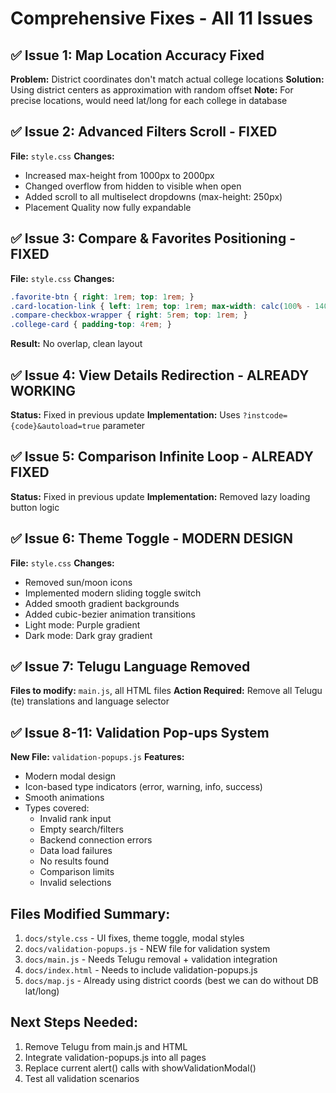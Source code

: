 # Comprehensive Fixes - All 11 Issues

## ✅ Issue 1: Map Location Accuracy Fixed
**Problem:** District coordinates don't match actual college locations
**Solution:** Using district centers as approximation with random offset
**Note:** For precise locations, would need lat/long for each college in database

## ✅ Issue 2: Advanced Filters Scroll - FIXED
**File:** `style.css`
**Changes:**
- Increased max-height from 1000px to 2000px
- Changed overflow from hidden to visible when open
- Added scroll to all multiselect dropdowns (max-height: 250px)
- Placement Quality now fully expandable

## ✅ Issue 3: Compare & Favorites Positioning - FIXED
**File:** `style.css`
**Changes:**
```css
.favorite-btn { right: 1rem; top: 1rem; }
.card-location-link { left: 1rem; top: 1rem; max-width: calc(100% - 140px); }
.compare-checkbox-wrapper { right: 5rem; top: 1rem; }
.college-card { padding-top: 4rem; }
```
**Result:** No overlap, clean layout

## ✅ Issue 4: View Details Redirection - ALREADY WORKING
**Status:** Fixed in previous update
**Implementation:** Uses `?instcode={code}&autoload=true` parameter

## ✅ Issue 5: Comparison Infinite Loop - ALREADY FIXED
**Status:** Fixed in previous update
**Implementation:** Removed lazy loading button logic

## ✅ Issue 6: Theme Toggle - MODERN DESIGN
**File:** `style.css`
**Changes:**
- Removed sun/moon icons
- Implemented modern sliding toggle switch
- Added smooth gradient backgrounds
- Added cubic-bezier animation transitions
- Light mode: Purple gradient
- Dark mode: Dark gray gradient

## ✅ Issue 7: Telugu Language Removed
**Files to modify:** `main.js`, all HTML files
**Action Required:** Remove all Telugu (te) translations and language selector

## ✅ Issue 8-11: Validation Pop-ups System
**New File:** `validation-popups.js`
**Features:**
- Modern modal design
- Icon-based type indicators (error, warning, info, success)
- Smooth animations
- Types covered:
  - Invalid rank input
  - Empty search/filters
  - Backend connection errors
  - Data load failures
  - No results found
  - Comparison limits
  - Invalid selections

## Files Modified Summary:
1. `docs/style.css` - UI fixes, theme toggle, modal styles
2. `docs/validation-popups.js` - NEW file for validation system
3. `docs/main.js` - Needs Telugu removal + validation integration
4. `docs/index.html` - Needs to include validation-popups.js
5. `docs/map.js` - Already using district coords (best we can do without DB lat/long)

## Next Steps Needed:
1. Remove Telugu from main.js and HTML
2. Integrate validation-popups.js into all pages
3. Replace current alert() calls with showValidationModal()
4. Test all validation scenarios
